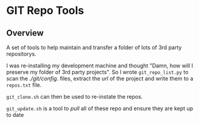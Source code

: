 GIT Repo Tools
==============

Overview
--------

A set of tools to help maintain and transfer a folder of lots of 3rd party
repositorys.

I was re-installing my development machine and thought "Damn, how will I preserve my folder of 3rd party projects". So I wrote `git_repo_list.py` to scan
the *./git/config*. files, extract the *url* of the project and write them to a
`repos.txt` file. 

`git_clone.sh` can then be used to re-instate the repos.

`git_update.sh` is a tool to *pull* all of these repo and ensure they are kept
up to date
